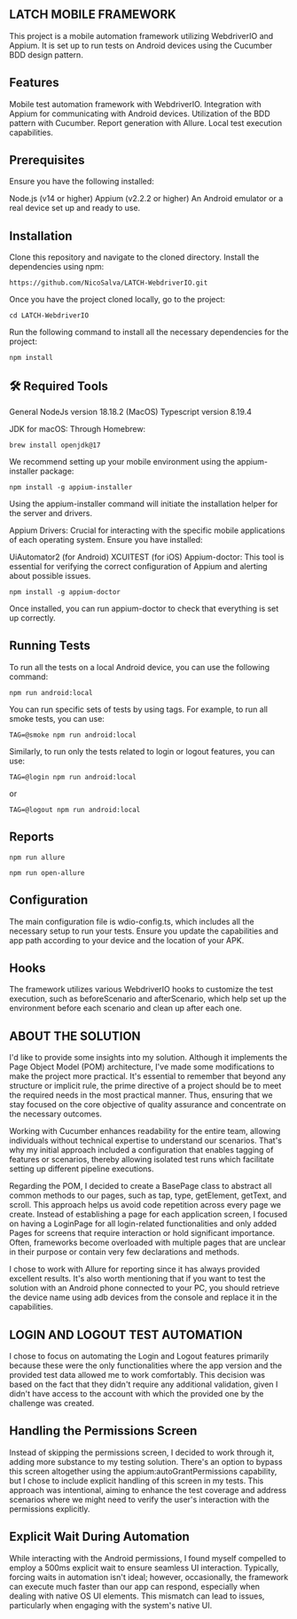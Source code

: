 ## LATCH MOBILE FRAMEWORK

This project is a mobile automation framework utilizing WebdriverIO and Appium. It is set up to run tests on Android devices using the Cucumber BDD design pattern.

## Features
Mobile test automation framework with WebdriverIO.
Integration with Appium for communicating with Android devices.
Utilization of the BDD pattern with Cucumber.
Report generation with Allure.
Local test execution capabilities.

## Prerequisites
Ensure you have the following installed:

Node.js (v14 or higher)
Appium (v2.2.2 or higher)
An Android emulator or a real device set up and ready to use.

## Installation
Clone this repository and navigate to the cloned directory. Install the dependencies using npm:

```
https://github.com/NicoSalva/LATCH-WebdriverIO.git
```

Once you have the project cloned locally, go to the project:

```
cd LATCH-WebdriverIO
```
Run the following command to install all the necessary dependencies for the project:

```
npm install
```

## 🛠️ Required Tools
General
NodeJs version 18.18.2 (MacOS)
Typescript version 8.19.4

JDK for macOS:
Through Homebrew:

```
brew install openjdk@17
```

We recommend setting up your mobile environment using the appium-installer package:

```
npm install -g appium-installer
```

Using the appium-installer command will initiate the installation helper for the server and drivers.

Appium Drivers: Crucial for interacting with the specific mobile applications of each operating system. Ensure you have installed:

UiAutomator2 (for Android)
XCUITEST (for iOS)
Appium-doctor: This tool is essential for verifying the correct configuration of Appium and alerting about possible issues.

```
npm install -g appium-doctor
```

Once installed, you can run appium-doctor to check that everything is set up correctly.

## Running Tests
To run all the tests on a local Android device, you can use the following command:
```
npm run android:local
```

You can run specific sets of tests by using tags. For example, to run all smoke tests, you can use:
```
TAG=@smoke npm run android:local
```
Similarly, to run only the tests related to login or logout features, you can use:
```
TAG=@login npm run android:local
```
or
```
TAG=@logout npm run android:local
```

## Reports
```
npm run allure
```
```
npm run open-allure
```
## Configuration
The main configuration file is wdio-config.ts, which includes all the necessary setup to run your tests. Ensure you update the capabilities and app path according to your device and the location of your APK.

## Hooks
The framework utilizes various WebdriverIO hooks to customize the test execution, such as beforeScenario and afterScenario, which help set up the environment before each scenario and clean up after each one.

## ABOUT THE SOLUTION

I'd like to provide some insights into my solution. Although it implements the Page Object Model (POM) architecture, I've made some modifications to make the project more practical. It's essential to remember that beyond any structure or implicit rule, the prime directive of a project should be to meet the required needs in the most practical manner. Thus, ensuring that we stay focused on the core objective of quality assurance and concentrate on the necessary outcomes.

Working with Cucumber enhances readability for the entire team, allowing individuals without technical expertise to understand our scenarios. That's why my initial approach included a configuration that enables tagging of features or scenarios, thereby allowing isolated test runs which facilitate setting up different pipeline executions.

Regarding the POM, I decided to create a BasePage class to abstract all common methods to our pages, such as tap, type, getElement, getText, and scroll. This approach helps us avoid code repetition across every page we create. Instead of establishing a page for each application screen, I focused on having a LoginPage for all login-related functionalities and only added Pages for screens that require interaction or hold significant importance. Often, frameworks become overloaded with multiple pages that are unclear in their purpose or contain very few declarations and methods.

I chose to work with Allure for reporting since it has always provided excellent results. It's also worth mentioning that if you want to test the solution with an Android phone connected to your PC, you should retrieve the device name using adb devices from the console and replace it in the capabilities.

## LOGIN AND LOGOUT TEST AUTOMATION
I chose to focus on automating the Login and Logout features primarily because these were the only functionalities where the app version and the provided test data allowed me to work comfortably. This decision was based on the fact that they didn't require any additional validation, given I didn't have access to the account with which the provided one by the challenge was created.

## Handling the Permissions Screen
Instead of skipping the permissions screen, I decided to work through it, adding more substance to my testing solution. There's an option to bypass this screen altogether using the appium:autoGrantPermissions capability, but I chose to include explicit handling of this screen in my tests. This approach was intentional, aiming to enhance the test coverage and address scenarios where we might need to verify the user's interaction with the permissions explicitly.

## Explicit Wait During Automation
While interacting with the Android permissions, I found myself compelled to employ a 500ms explicit wait to ensure seamless UI interaction. Typically, forcing waits in automation isn't ideal; however, occasionally, the framework can execute much faster than our app can respond, especially when dealing with native OS UI elements. This mismatch can lead to issues, particularly when engaging with the system's native UI.
